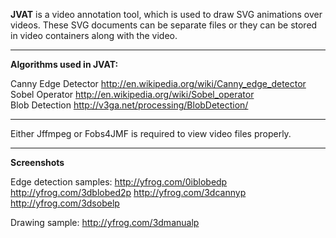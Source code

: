 **JVAT** is a video annotation tool, which is used to draw SVG animations over videos. These SVG documents can be separate files or they can be stored in video containers along with the video.

---

**Algorithms used in JVAT:**

Canny Edge Detector http://en.wikipedia.org/wiki/Canny_edge_detector <br />
Sobel Operator http://en.wikipedia.org/wiki/Sobel_operator <br />
Blob Detection http://v3ga.net/processing/BlobDetection/ <br />

---


Either Jffmpeg or Fobs4JMF is required to view video files properly.


---

**Screenshots**

Edge detection samples:
http://yfrog.com/0iblobedp
http://yfrog.com/3dblobed2p
http://yfrog.com/3dcannyp
http://yfrog.com/3dsobelp

Drawing sample:
http://yfrog.com/3dmanualp